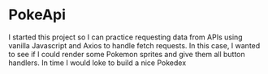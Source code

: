 # PokeApi
I started this project so I can practice requesting data from APIs using vanilla Javascript and Axios to handle fetch requests.
In this case, I wanted to see if I could render some Pokemon sprites and give them all button handlers.
In time I would loke to build a nice Pokedex
